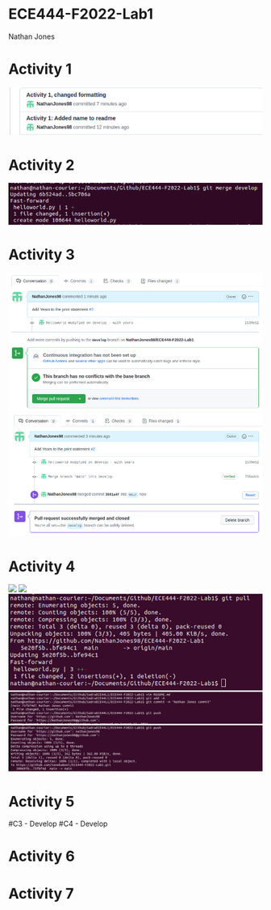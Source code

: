 # ECE444-F2022-Lab1

Nathan Jones

# Activity 1
![](images/Activity1.png)

# Activity 2
![](images/Activity2.png)

# Activity 3
![](images/Activity3.png)
![](images/Activity32.png)

# Activity 4
![](images/helloworld.png.png)
![](images/Nathancommit.png.png)
![](images/NathanPull.png)
![](images/Sadra_commit.png)
![](images/Sadra_push.png)

# Activity 5



#C3 - Develop
#C4 - Develop

# Activity 6


# Activity 7


